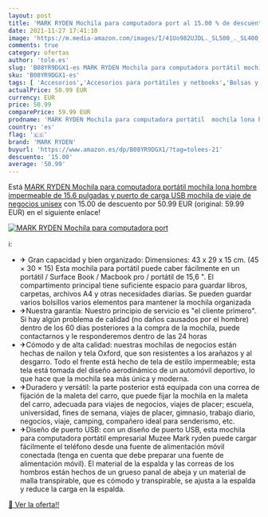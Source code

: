 ```yaml
---
layout: post
title: 'MARK RYDEN Mochila para computadora port al 15.00 % de descuento'
date: 2021-11-27 17:41:10
image: 'https://m.media-amazon.com/images/I/41Uo982UJDL._SL500_._SL400_.jpg'
comments: true
category: ofertas
author: 'tole.es'
slug: 'B08YR9DGX1-es MARK RYDEN Mochila para computadora portátil mochila lona...'
sku: 'B08YR9DGX1-es'
tags: [ 'Accesorios','Accesorios para portátiles y netbooks','Bolsas y fundas para portátiles y netbooks','Informática','Mochilas para portátiles y netbooks','mark ryden','mochila', ]
actualPrice: 50.99 EUR
currency: EUR
price: 50.99
comparePrice: 59.99 EUR
prodname: 'MARK RYDEN Mochila para computadora portátil  mochila lona hombre impermeable de 15.6 pulgadas y puerto de carga USB mochila de viaje de negocios  unisex'
country: 'es'
flag: '🇪🇸'
brand: 'MARK RYDEN'
buyurl: 'https://www.amazon.es/dp/B08YR9DGX1/?tag=tolees-21'
descuento: '15.00'
average: '50.99'
---
```


Está [MARK RYDEN Mochila para computadora portátil  mochila lona hombre impermeable de 15.6 pulgadas y puerto de carga USB mochila de viaje de negocios  unisex](https://www.amazon.es/dp/B08YR9DGX1/?tag=tolees-21) con 15.00 de descuento por 50.99 EUR (original: 59.99 EUR) en el siguiente enlace!

[![MARK RYDEN Mochila para computadora port](https://m.media-amazon.com/images/I/41Uo982UJDL._SL500_._SL400_.jpg)](https://www.amazon.es/dp/B08YR9DGX1/?tag=tolees-21)

ℹ️:

- ✈ Gran capacidad y bien organizado: Dimensiones: 43 x 29 x 15 cm. (45 × 30 × 15) Esta mochila para portátil puede caber fácilmente en un portátil / Surface Book / Macbook pro / portátil de 15,6 ". El compartimento principal tiene suficiente espacio para guardar libros, carpetas, archivos A4 y otras necesidades diarias. Se pueden guardar varios bolsillos varios elementos para mantener la mochila organizada
- ✈Nuestra garantía: Nuestro principio de servicio es "el cliente primero". Si hay algún problema de calidad (no daños causados por el hombre) dentro de los 60 días posteriores a la compra de la mochila, puede contactarnos y le responderemos dentro de las 24 horas
- ✈Cómodo y de alta calidad: nuestras mochilas de negocios están hechas de nailon y tela Oxford, que son resistentes a los arañazos y al desgarro. Todo el frente está hecho de tela de estilo impermeable; esta tela está tomada del diseño aerodinámico de un automóvil deportivo, lo que hace que la mochila sea más única y moderna.
- ✈Duradero y versátil: la parte posterior está equipada con una correa de fijación de la maleta del carro, que puede fijar la mochila en la maleta del carro, adecuada para viajes de negocios, viajes de placer; escuela, universidad, fines de semana, viajes de placer, gimnasio, trabajo diario, negocios, viaje, camping, compañero ideal para senderismo, etc.
- ✈Diseño de puerto USB: con un diseño de puerto USB, esta mochila para computadora portátil empresarial Muzee Mark ryden puede cargar fácilmente el teléfono desde una fuente de alimentación móvil conectada (tenga en cuenta que debe preparar una fuente de alimentación móvil). El material de la espalda y las correas de los hombros están hechos de un grueso panal de abeja y un material de malla transpirable, que es cómodo y transpirable, se ajusta a la espalda y reduce la carga en la espalda.

[🛒 Ver la oferta!!](https://www.amazon.es/dp/B08YR9DGX1/?tag=tolees-21)
